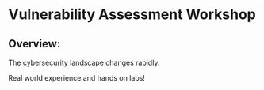 # Vulnerability Assessment Workshop

## Overview:
The cybersecurity landscape changes rapidly. 

Real world experience and hands on labs!

